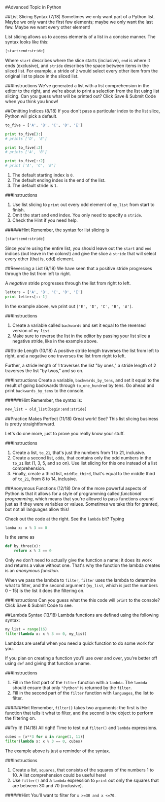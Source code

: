 #Advanced Topic in Python

##List Slicing Syntax (7/18)
Sometimes we only want part of a Python list. Maybe we only want the first few elements; maybe we only want the last few. Maybe we want every other element!

List slicing allows us to access elements of a list in a concise manner. The syntax looks like this:

```python
[start:end:stride]
```

Where `start` describes where the slice starts (inclusive), `end` is where it ends (exclusive), and `stride` describes the space between items in the sliced list. For example, a stride of `2` would select every other item from the original list to place in the sliced list.

###Instructions
We've generated a list with a list comprehension in the editor to the right, and we're about to print a selection from the list using list slicing. Can you guess what will be printed out? Click Save & Submit Code when you think you know!

##Omitting Indices (8/18)
If you don't pass a particular index to the list slice, Python will pick a default.

```python
to_five = ['A', 'B', 'C', 'D', 'E']

print to_five[3:]
# prints ['D', 'E'] 

print to_five[:2]
# prints ['A', 'B']

print to_five[::2]
# print ['A', 'C', 'E']
```

1. The default starting index is `0`.
2. The default ending index is the end of the list.
3. The default stride is `1`.

###Instructions
1. Use list slicing to `print` out every odd element of `my_list` from start to finish.
2. Omit the start and end index. You only need to specify a `stride`.
3. Check the Hint if you need help.

######Hint
Remember, the syntax for list slicing is
```python
[start:end:stride]
```
Since you're using the entire list, you should leave out the `start` and `end` indices (but leave in the colons!) and give the slice a `stride` that will select every other (that is, odd) element.

##Reversing a List (9/18)
We have seen that a positive stride progresses through the list from left to right.

A _negative_ stride progresses through the list from right to left.

```python
letters = ['A', 'B', 'C', 'D', 'E']
print letters[::-1]
```
In the example above, we print out `['E', 'D', 'C', 'B', 'A']`.

###Instructions
1. Create a variable called `backwards` and set it equal to the reversed version of `my_list`.
2. Make sure to reverse the list in the editor by passing your list slice a negative stride, like in the example above.

##Stride Length (10/18)
A positive stride length traverses the list from left to right, and a negative one traverses the list from right to left.

Further, a stride length of 1 traverses the list "by ones," a stride length of 2 traverses the list "by twos," and so on.

###Instructions
Create a variable, `backwards_by_tens`, and set it equal to the result of going backwards through `to_one_hundred` by tens. Go ahead and print `backwards_by_tens` to the console.

######Hint
Remember, the syntax is:

```python
new_list = old_list[begin:end:stride]
```

##Practice Makes Perfect (11/18)
Great work! See? This list slicing business is pretty straightforward.

Let's do one more, just to prove you really know your stuff.

###Instructions
1. Create a list, `to_21`, that's just the numbers from 1 to 21, inclusive.
2. Create a second list, `odds`, that contains only the odd numbers in the `to_21` list (1, 3, 5, and so on). Use list slicing for this one instead of a list comprehension.
3. Finally, create a third list, `middle_third`, that's equal to the middle third of `to_21`, from 8 to 14, inclusive.

##Anonymous Functions (12/18)
One of the more powerful aspects of Python is that it allows for a style of programming called *functional programming*, which means that you're allowed to pass functions around just as if they were variables or values. Sometimes we take this for granted, but not all languages allow this!

Check out the code at the right. See the `lambda` bit? Typing

```python
lamba x: x % 3 == 0
```
Is the same as
```python
def by_three(x):
    return x % 3 == 0
```

Only we don't need to actually give the function a name; it does its work and returns a value without one. That's why the function the lambda creates is an *anonymous function*.

When we pass the lambda to `filter`, `filter` uses the lambda to determine what to filter, and the second argument (`my_list`, which is just the numbers 0 – 15) is the list it does the filtering on.

###Instructions
Can you guess what the this code will `print` to the console? Click Save & Submit Code to see.

##Lambda Syntax (13/18)
Lambda functions are defined using the following syntax:
```python
my_list = range(16)
filter(lambda x: x % 3 == 0, my_list)
```

Lambdas are useful when you need a quick function to do some work for you.

If you plan on creating a function you'll use over and over, you're better off using `def` and giving that function a name.

###Instructions
1. Fill in the first part of the `filter` function with a `lambda`. The `lambda` should ensure that only `"Python"` is returned by the `filter`.
2. Fill in the second part of the `filter` function with `languages`, the list to filter.

######Hint
Remember, `filter()` takes two arguments: the first is the function that tells it what to filter, and the second is the object to perform the filtering on.

##Try It! (14/18)
All right! Time to test out `filter()` and `lambda` expressions.

```python
cubes = [x**3 for x in range(1, 11)]
filter(lambda x: x % 3 == 0, cubes)
```

The example above is just a reminder of the syntax.

###Instructions
1. Create a list, `squares`, that consists of the squares of the numbers 1 to 10. A list comprehension could be useful here!
2. Use `filter()` and a `lambda` expression to `print` out only the squares that are between 30 and 70 (inclusive).

######Hint
You'll want to filter for `x >=30 and x <=70`.

